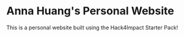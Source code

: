 # Anna Huang's Personal Website
This is a personal website built using the Hack4Impact Starter Pack!
